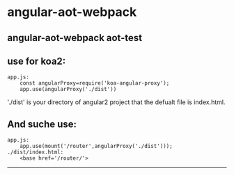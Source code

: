 # angular-aot-webpack
angular-aot-webpack
aot-test
-----
use for koa2:
-----
    app.js:
        const angularProxy=require('koa-angular-proxy');
        app.use(angularProxy('./dist'))

'./dist' is your directory of angular2 project that the defualt file is index.html.

And suche use:
-----
    app.js:             
        app.use(mount('/router',angularProxy('./dist')));
    ./dist/index.html:  
        <base href='/router/'>

-----
    
